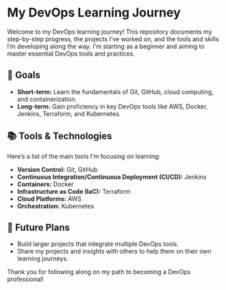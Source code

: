 # My DevOps Learning Journey

Welcome to my DevOps learning journey! This repository documents my step-by-step progress, the projects I’ve worked on, and the tools and skills I’m developing along the way. I'm starting as a beginner and aiming to master essential DevOps tools and practices.

## 📅 Goals
- **Short-term:** Learn the fundamentals of Git, GitHub, cloud computing, and containerization.
- **Long-term:** Gain proficiency in key DevOps tools like AWS, Docker, Jenkins, Terraform, and Kubernetes.

## 📚 Tools & Technologies
Here’s a list of the main tools I'm focusing on learning:
- **Version Control:** Git, GitHub
- **Continuous Integration/Continuous Deployment (CI/CD):** Jenkins
- **Containers:** Docker
- **Infrastructure as Code (IaC):** Terraform
- **Cloud Platforms:** AWS
- **Orchestration:** Kubernetes


## 🎯 Future Plans
- Build larger projects that integrate multiple DevOps tools.
- Share my projects and insights with others to help them on their own learning journeys.

Thank you for following along on my path to becoming a DevOps professional!
